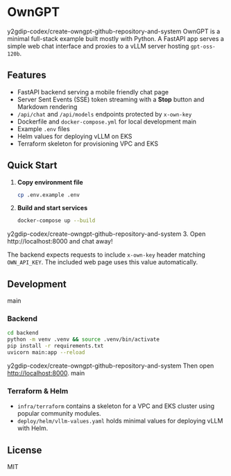 # OwnGPT

y2gdip-codex/create-owngpt-github-repository-and-system
OwnGPT is a minimal full-stack example built mostly with Python. A FastAPI app serves a simple web chat interface and proxies to a vLLM server hosting `gpt-oss-120b`.

## Features
- FastAPI backend serving a mobile friendly chat page
- Server Sent Events (SSE) token streaming with a **Stop** button and Markdown rendering
- `/api/chat` and `/api/models` endpoints protected by `x-own-key`
- Dockerfile and `docker-compose.yml` for local development
main
- Example `.env` files
- Helm values for deploying vLLM on EKS
- Terraform skeleton for provisioning VPC and EKS

## Quick Start

1. **Copy environment file**
   ```bash
   cp .env.example .env
   ```
2. **Build and start services**
   ```bash
   docker-compose up --build
   ```
y2gdip-codex/create-owngpt-github-repository-and-system
3. Open http://localhost:8000 and chat away!

The backend expects requests to include `x-own-key` header matching `OWN_API_KEY`. The included web page uses this value automatically.

## Development

main
### Backend
```bash
cd backend
python -m venv .venv && source .venv/bin/activate
pip install -r requirements.txt
uvicorn main:app --reload
```

y2gdip-codex/create-owngpt-github-repository-and-system
Then open [http://localhost:8000](http://localhost:8000).
main
### Terraform & Helm
- `infra/terraform` contains a skeleton for a VPC and EKS cluster using popular community modules.
- `deploy/helm/vllm-values.yaml` holds minimal values for deploying vLLM with Helm.

## License
MIT
